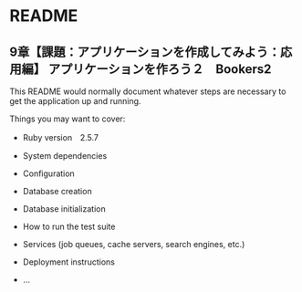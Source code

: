 # README
## 9章【課題：アプリケーションを作成してみよう：応用編】 アプリケーションを作ろう２　Bookers2　


This README would normally document whatever steps are necessary to get the
application up and running.

Things you may want to cover:

* Ruby version　2.5.7

* System dependencies

* Configuration

* Database creation

* Database initialization

* How to run the test suite

* Services (job queues, cache servers, search engines, etc.)

* Deployment instructions

* ...
